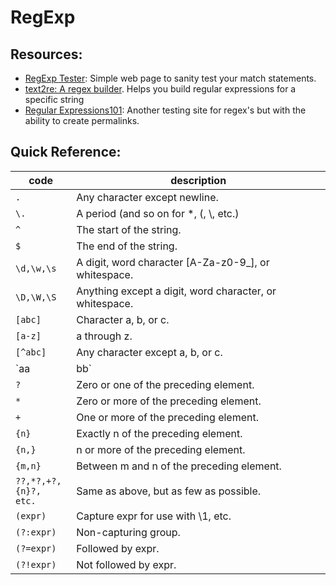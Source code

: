 # RegExp

## Resources:
- [RegExp Tester](http://regexpal.com/):  Simple web page to sanity test your match statements. 
- [text2re: A regex builder](http://txt2re.com/).  Helps you build regular expressions for a specific string
- [Regular Expressions101](http://www.regex101.com/): Another testing site for regex's but with the ability to create permalinks.


## Quick Reference:
| code | description |
|--|--|
`.`	|Any character except newline.
`\.`	|A period (and so on for \*, \(, \\, etc.)
`^`	|The start of the string.
`$`	|The end of the string.
`\d,\w,\s`	|A digit, word character [A-Za-z0-9_], or whitespace.
`\D,\W,\S`	|Anything except a digit, word character, or whitespace.
`[abc]`	|Character a, b, or c.
`[a-z]`	|a through z.
`[^abc]`	|Any character except a, b, or c.
`aa|bb`	|Either aa or bb.
`?`	|Zero or one of the preceding element.
`*`	|Zero or more of the preceding element.
`+`	|One or more of the preceding element.
`{n}`	|Exactly n of the preceding element.
`{n,}`	|n or more of the preceding element.
`{m,n}`	|Between m and n of the preceding element.
`??,*?,+?,`<br>`{n}?, etc.`	|Same as above, but as few as possible.
`(expr)`	|Capture expr for use with \1, etc.
`(?:expr)`	|Non-capturing group.
`(?=expr)`	|Followed by expr.
`(?!expr)`	|Not followed by expr.

